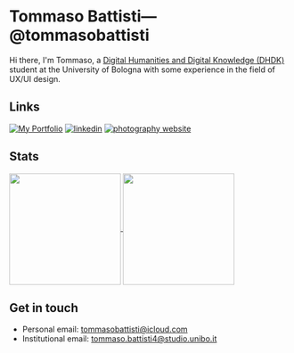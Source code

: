 # Tommaso Battisti—@tommasobattisti

Hi there, I'm Tommaso, a [Digital Humanities and Digital Knowledge (DHDK)](https://corsi.unibo.it/2cycle/DigitalHumanitiesKnowledge) student at the University of Bologna with some experience in the field of UX/UI design.


## Links
[![My Portfolio](https://img.shields.io/badge/my_DHDK_projects-000?style=for-the-badge&logo=github&logoColor=white)](https://github.com/tommasobattisti/DHDKPortfolio.git)
[![linkedin](https://img.shields.io/badge/linkedin-0A66C2?style=for-the-badge&logo=linkedin&logoColor=white)]([https://www.linkedin.com/](https://it.linkedin.com/in/tommaso-battisti/it))
[![photography website](https://img.shields.io/badge/My_Photography_Website-00979E?style=for-the-badge&logo=photobucket&logoColor=white)](https://tommasobattisti.github.io/tommasobattistiph/index.html)


## Stats
<!--
![Tommaso's GitHub stats](https://github-readme-stats.vercel.app/api?username=tommasobattisti&count_private=true&theme=github_dark&show_icons=true\&rank_icon=github)

[![Top Langs](https://github-readme-stats.vercel.app/api/top-langs/?username=tommasobattisti\&layout=donut&theme=github_dark)](https://github.com/tommasobattisti/github-readme-stats)

-->

<a href="https://github.com/tommasobattisti/github-readme-stats">
  <img height=200 align="center" src="https://github-readme-stats.vercel.app/api?username=tommasobattisti&count_private=true&theme=github_dark&show_icons=true\&rank_icon=github" />
</a>
<a href="https://github.com/tommasobattisti/convoychat">
  <img height=200 align="center" src="https://github-readme-stats.vercel.app/api/top-langs?username=tommasobattisti&layout=donut&theme=github_dark&card_width=320" />
</a>


## Get in touch
- Personal email: tommasobattisti@icloud.com
- Institutional email: tommaso.battisti4@studio.unibo.it




